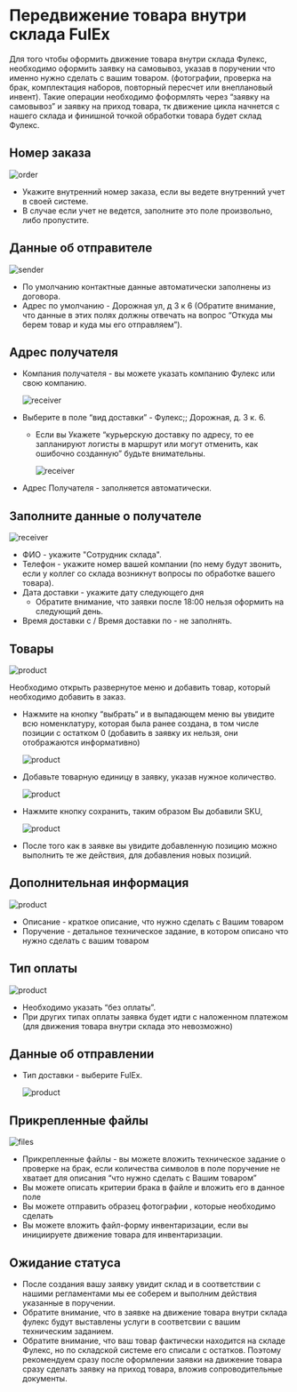 # Передвижение товара внутри склада FulEx

Для того чтобы оформить движение товара внутри склада Фулекс, необходимо оформить заявку на самовывоз, указав в поручении что именно нужно сделать с вашим товаром. (фотографии, проверка на брак, комплектация наборов, повторный пересчет или внеплановый инвент). Такие операции необходимо фоформлять через “заявку на самовывоз” и заявку на приход товара, тк движение цикла начнется с нашего склада и финишной точкой обработки товара будет склад Фулекс. 

## Номер заказа

![order](img/order_number.png)
- Укажите внутренний номер заказа, если вы ведете внутренний учет в своей системе.
- В случае если учет не ведется, заполните это поле произвольно, либо пропустите.

## Данные об отправителе

![sender](img/sender_data_invoice.png)
- По умолчанию контактные данные автоматически заполнены из договора.
- Адрес по умолчанию - Дорожная ул, д 3 к 6  (Обратите внимание, что данные в этих полях должны отвечать на вопрос “Откуда мы берем товар и куда мы его отправляем”).

## Адрес получателя
- Компания получателя - вы можете указать компанию Фулекс или свою компанию.
   
    ![receiver](img/receiver_data.png)
- Выберите в поле “вид доставки” - Фулекс;; Дорожная, д. 3 к. 6. 
  - Если вы Укажете “курьерскую доставку по адресу, то ее запланируют логисты в маршрут или могут отменить, как ошибочно созданную” будьте внимательны.  
    
    ![receiver](img/receiver_data_pickup.png)
- Адрес Получателя - заполняется автоматически.

## Заполните данные о получателе

![receiver](img/receiver_data_tc.png)
- ФИО - укажите "Сотрудник склада". 
- Телефон - укажите номер вашей компании (по нему будут звонить, если у коллег со склада возникнут вопросы по обработке вашего товара).
- Дата доставки - укажите дату следующего дня
  - Обратите внимание, что заявки после 18:00 нельзя оформить на следующий день.
- Время доставки с / Время доставки по - не заполнять.

## Товары

![product](img/product.png)

Необходимо открыть развернутое меню и добавить товар, который  необходимо добавить в заказ.

- Нажмите на кнопку “выбрать“ и в выпадающем меню вы увидите всю номенклатуру, которая была ранее создана, в том числе позиции с остатком 0 (добавить в заявку их нельзя, они отображаются информативно)
  
  ![product](img/add_product.png)
- Добавьте товарную единицу в заявку, указав нужное количество.
  
  ![product](img/select_product.png)
- Нажмите кнопку сохранить, таким образом Вы добавили SKU, 
  
  ![product](img/edit_product.png)
- После того как в заявке вы увидите добавленную позицию можно выполнить те же действия, для добавления новых позиций.

## Дополнительная информация

![product](img/description.png)
- Описание - краткое описание, что нужно сделать с Вашим товаром 
- Поручение - детальное техническое задание, в котором описано что нужно сделать с вашим товаром 

## Тип оплаты

![product](img/payment_pickup.png)
- Необходимо указать “без оплаты”. 
- При других типах оплаты заявка будет идти с наложенном платежом (для движения товара внутри склада это невозможно)

## Данные об отправлении
- Тип доставки - выберите FulEx.
    
    ![product](img/delivery_type_tc.png)

## Прикрепленные файлы

![files](img/attached_files.png)

- Прикрепленные файлы - вы можете вложить техническое задание о проверке на брак, если количества символов в поле поручение не хватает для описания “что нужно сделать с Вашим товаром” 
- Вы можете описать критерии брака в файле и вложить его в данное поле
- Вы можете отправить образец фотографии , которые необходимо сделать 
- Вы можете вложить файл-форму инвентаризации, если вы инициируете движение товара для инвентаризации. 

## Ожидание статуса

- После создания вашу заявку увидит склад и в соответствии с нашими регламентами мы ее соберем и выполним действия указанные в поручении. 
- Обратите внимание, что в заявке на движение товара внутри склада фулекс будут выставлены услуги в соответсвии с вашим техническим заданием.
- Обратите внимание, что ваш товар фактически находится на складе Фулекс, но по складской системе его списали с остатков. Поэтому рекомендуем сразу после оформлении заявки на движение товара сразу сделать заявку на приход товара, вложив сопроводительные документы.